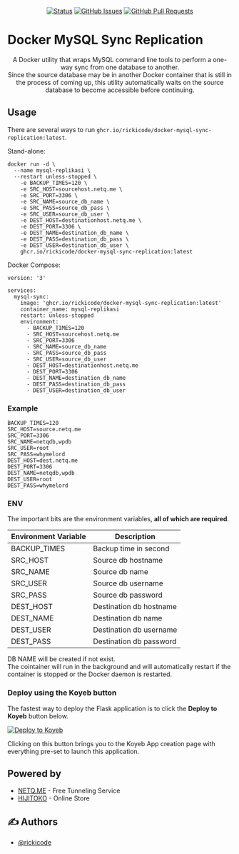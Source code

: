 <div align="center">

[![Status](https://img.shields.io/badge/status-active-success.svg)]()
[![GitHub Issues](https://img.shields.io/github/issues/rickicode/docker-mysql-sync-replication.svg)](https://github.com/rickicode/docker-mysql-sync-replication/issues)
[![GitHub Pull Requests](https://img.shields.io/github/issues-pr/rickicode/docker-mysql-sync-replication.svg)](https://github.com/rickicode/docker-mysql-sync-replication/pulls)

</div>


# Docker MySQL Sync Replication


<p align="center"> A Docker utility that wraps MySQL command line tools to perform a one-way sync from one database to another.
<br> 
Since the source database may be in another Docker container that is still in the process of coming up, this utility automatically waits on the source database to become accessible before continuing.
</p>



## Usage

There are several ways to run `ghcr.io/rickicode/docker-mysql-sync-replication:latest`.

Stand-alone:

```
docker run -d \
  --name mysql-replikasi \
  --restart unless-stopped \
    -e BACKUP_TIMES=120 \
    -e SRC_HOST=sourcehost.netq.me \
    -e SRC_PORT=3306 \
    -e SRC_NAME=source_db_name \
    -e SRC_PASS=source_db_pass \
    -e SRC_USER=source_db_user \
    -e DEST_HOST=destinationhost.netq.me \
    -e DEST_PORT=3306 \
    -e DEST_NAME=destination_db_name \
    -e DEST_PASS=destination_db_pass \
    -e DEST_USER=destination_db_user \
    ghcr.io/rickicode/docker-mysql-sync-replication:latest
```

Docker Compose:

```
version: '3'

services:
  mysql-sync:
    image: 'ghcr.io/rickicode/docker-mysql-sync-replication:latest'
    container_name: mysql-replikasi
    restart: unless-stopped
    environment:
      - BACKUP_TIMES=120
      - SRC_HOST=sourcehost.netq.me
      - SRC_PORT=3306
      - SRC_NAME=source_db_name
      - SRC_PASS=source_db_pass
      - SRC_USER=source_db_user
      - DEST_HOST=destinationhost.netq.me
      - DEST_PORT=3306
      - DEST_NAME=destination_db_name
      - DEST_PASS=destination_db_pass
      - DEST_USER=destination_db_user

```
### Example
```
BACKUP_TIMES=120
SRC_HOST=source.netq.me
SRC_PORT=3306
SRC_NAME=netqdb,wpdb
SRC_USER=root
SRC_PASS=whymelord
DEST_HOST=dest.netq.me
DEST_PORT=3306
DEST_NAME=netqdb,wpdb
DEST_USER=root
DEST_PASS=whymelord
```

### ENV
The important bits are the environment variables, **all of which are required**.

| Environment Variable | Description |
|----------------------|-------------|
| BACKUP_TIMES | Backup time in second |
| SRC_HOST | Source db hostname |
| SRC_NAME | Source db name |
| SRC_USER | Source db username |
| SRC_PASS | Source db password |   
| DEST_HOST | Destination db hostname |
| DEST_NAME | Destination db name |
| DEST_USER | Destination db username |
| DEST_PASS | Destination db password |   


DB NAME will be created if not exist.<br>
The cointainer will run in the background and will automatically restart if the container is stopped or the Docker daemon is restarted.



### Deploy using the Koyeb button

The fastest way to deploy the Flask application is to click the **Deploy to Koyeb** button below.

[![Deploy to Koyeb](https://www.koyeb.com/static/images/deploy/button.svg)](https://app.koyeb.com/deploy?name=MYSQL-REPLICATIONtype=docker&image=ghcr.io/rickicode/docker-mysql-sync-replication:latest)

Clicking on this button brings you to the Koyeb App creation page with everything pre-set to launch this application.




## Powered by <a name = "powered_by"></a>

- [NETQ.ME](https://netq.me/) - Free Tunneling Service
- [HIJITOKO](https://hijitoko.com/) - Online Store

## ✍️ Authors <a name = "authors"></a>

- [@rickicode](https://github.com/rickicode)

